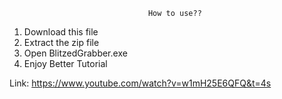                                    How to use??
1. Download this file
2. Extract the zip file
3. Open BlitzedGrabber.exe 
4. Enjoy 
                                  Better Tutorial

Link: https://www.youtube.com/watch?v=w1mH25E6QFQ&t=4s
